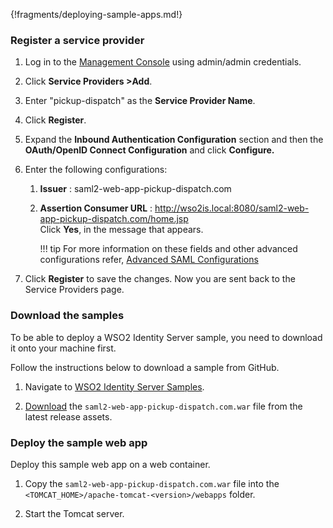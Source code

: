 {!fragments/deploying-sample-apps.md!}

### Register a service provider

1. Log in to the [Management Console](insertlink) using admin/admin credentials. 

2. Click **Service Providers >Add**.

3. Enter "pickup-dispatch" as the **Service Provider Name**.

4. Click **Register**.
    
5. Expand the **Inbound Authentication Configuration** section and then the **OAuth/OpenID Connect Configuration** and click
    **Configure.**   

6. Enter the following configurations:
    1.  **Issuer** : saml2-web-app-pickup-dispatch.com

    2.  **Assertion Consumer URL** : http://wso2is.local:8080/saml2-web-app-pickup-dispatch.com/home.jsp                     
        Click **Yes**, in the message that appears.

        !!! tip
            For more information on these fields and other advanced configurations
            refer, [Advanced SAML Configurations](../../guides/authentication/saml-app-config-advanced)

6. Click **Register** to save the changes. Now you are sent back to the Service Providers page.

### Download the samples

To be able to deploy a WSO2 Identity Server sample, you need to download
it onto your machine first.

Follow the instructions below to download a sample from GitHub.

1. Navigate to [WSO2 Identity Server Samples](https://github.com/wso2/samples-is/releases).

2. [Download](https://github.com/wso2/samples-is/releases/download/v4.1.0/saml2-web-app-pickup-dispatch.com.war) the `saml2-web-app-pickup-dispatch.com.war` file from the latest release assets.

### Deploy the sample web app

Deploy this sample web app on a web container.

1.  Copy the `saml2-web-app-pickup-dispatch.com.war` file into the `<TOMCAT_HOME>/apache-tomcat-<version>/webapps` folder. 

2.  Start the Tomcat server.
    